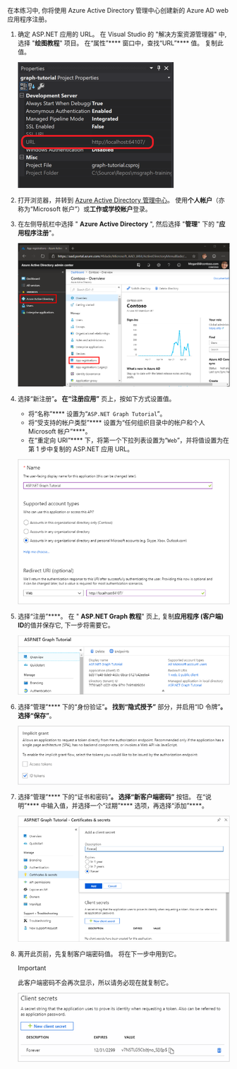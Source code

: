 <!-- markdownlint-disable MD002 MD041 -->

在本练习中, 你将使用 Azure Active Directory 管理中心创建新的 Azure AD web 应用程序注册。

1. 确定 ASP.NET 应用的 URL。 在 Visual Studio 的 "解决方案资源管理器" 中, 选择 "**绘图教程**" 项目。 在“属性”**** 窗口中，查找“URL”**** 值。 复制此值。

    ![Visual Studio 的 "属性" 窗口的屏幕截图](./images/vs-project-url.png)

1. 打开浏览器，并转到 [Azure Active Directory 管理中心](https://aad.portal.azure.com)。 使用**个人帐户**（亦称为“Microsoft 帐户”）或**工作或学校帐户**登录。

1. 在左侧导航栏中选择 " **Azure Active Directory** ", 然后选择 "**管理**" 下的 "**应用程序注册**"。

    ![应用注册的屏幕截图 ](./images/aad-portal-app-registrations.png)

1. 选择“新注册”****。 在“注册应用”**** 页上，按如下方式设置值。

    - 将“名称”**** 设置为“`ASP.NET Graph Tutorial`”。
    - 将“受支持的帐户类型”**** 设置为“任何组织目录中的帐户和个人 Microsoft 帐户”****。
    - 在“重定向 URI”**** 下，将第一个下拉列表设置为“`Web`”，并将值设置为在第 1 步中复制的 ASP.NET 应用 URL。

    !["注册应用程序" 页的屏幕截图](./images/aad-register-an-app.png)

1. 选择“注册”****。 在 " **ASP.NET Graph 教程**" 页上, 复制**应用程序 (客户端) ID**的值并保存它, 下一步将需要它。

    ![新应用注册的应用程序 ID 的屏幕截图](./images/aad-application-id.png)

1. 选择“管理”**** 下的“身份验证”****。 找到“隐式授予”**** 部分，并启用“ID 令牌”****。 选择“保存”****。

    ![隐式 grant 部分的屏幕截图](./images/aad-implicit-grant.png)

1. 选择“管理”**** 下的“证书和密码”****。 选择“新客户端密码”**** 按钮。 在“说明”**** 中输入值，并选择一个“过期”**** 选项，再选择“添加”****。

    !["添加客户端密码" 对话框的屏幕截图](./images/aad-new-client-secret.png)

1. 离开此页前，先复制客户端密码值。 将在下一步中用到它。

    > [!IMPORTANT]
    > 此客户端密码不会再次显示，所以请务必现在就复制它。

    ![新添加的客户端密码的屏幕截图](./images/aad-copy-client-secret.png)